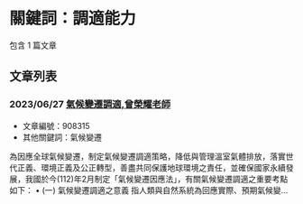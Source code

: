 # 關鍵詞：調適能力

包含 1 篇文章

## 文章列表

### 2023/06/27 [氣候變遷調適,曾榮耀老師](../../articles/908315_%E6%B0%A3%E5%80%99%E8%AE%8A%E9%81%B7%E8%AA%BF%E9%81%A9%2C%E6%9B%BE%E6%A6%AE%E8%80%80%E8%80%81%E5%B8%AB.md)
- 文章編號：908315
- 其他關鍵詞：氣候變遷

為因應全球氣候變遷，制定氣候變遷調適策略，降低與管理溫室氣體排放，落實世代正義、環境正義及公正轉型，善盡共同保護地球環境之責任，並確保國家永續發展，我國於今(112)年2月制定「氣候變遷因應法」，有關氣候變遷調適之重要考點如下： • (一) 氣候變遷調適之意義 指人類與自然系統為回應實際、預期氣候變...
